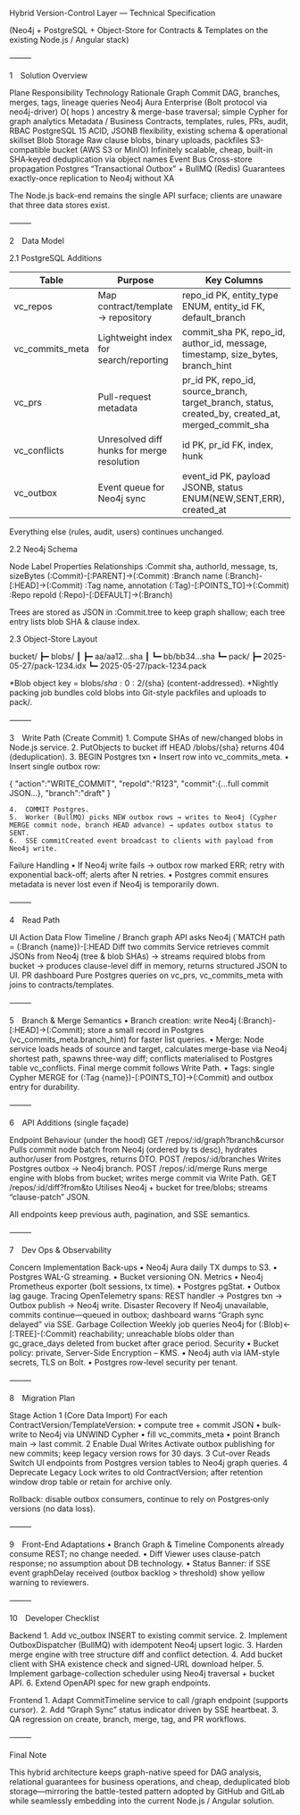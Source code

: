 Hybrid Version-Control Layer — Technical Specification

(Neo4j + PostgreSQL + Object-Store for Contracts & Templates on the existing Node.js / Angular stack)

⸻

1 Solution Overview

Plane	Responsibility	Technology	Rationale
Graph	Commit DAG, branches, merges, tags, lineage queries	Neo4j Aura Enterprise (Bolt protocol via neo4j-driver)	O( hops ) ancestry & merge-base traversal; simple Cypher for graph analytics
Metadata / Business	Contracts, templates, rules, PRs, audit, RBAC	PostgreSQL 15	ACID, JSONB flexibility, existing schema & operational skillset
Blob Storage	Raw clause blobs, binary uploads, packfiles	S3-compatible bucket (AWS S3 or MinIO)	Infinitely scalable, cheap, built-in SHA‐keyed deduplication via object names
Event Bus	Cross-store propagation	Postgres “Transactional Outbox” + BullMQ (Redis)	Guarantees exactly-once replication to Neo4j without XA

The Node.js back-end remains the single API surface; clients are unaware that three data stores exist.

⸻

2 Data Model

2.1 PostgreSQL Additions

| Table           | Purpose                                    | Key Columns |
| --------------- | ------------------------------------------ | ----------- |
| vc_repos        | Map contract/template → repository         | repo_id PK, entity_type ENUM, entity_id FK, default_branch |
| vc_commits_meta | Lightweight index for search/reporting     | commit_sha PK, repo_id, author_id, message, timestamp, size_bytes, branch_hint |
| vc_prs          | Pull-request metadata                      | pr_id PK, repo_id, source_branch, target_branch, status, created_by, created_at, merged_commit_sha |
| vc_conflicts    | Unresolved diff hunks for merge resolution | id PK, pr_id FK, index, hunk |
| vc_outbox       | Event queue for Neo4j sync                  | event_id PK, payload JSONB, status ENUM(NEW,SENT,ERR), created_at |

Everything else (rules, audit, users) continues unchanged.

2.2 Neo4j Schema

Node Label	Properties	Relationships
:Commit	sha, authorId, message, ts, sizeBytes	(:Commit)-[:PARENT]->(:Commit)
:Branch	name	(:Branch)-[:HEAD]->(:Commit)
:Tag	name, annotation	(:Tag)-[:POINTS_TO]->(:Commit)
:Repo	repoId	(:Repo)-[:DEFAULT]->(:Branch)

Trees are stored as JSON in :Commit.tree to keep graph shallow; each tree entry lists blob SHA & clause index.

2.3 Object-Store Layout

bucket/
 ┣━ blobs/
 ┃   ┣━ aa/aa12…sha
 ┃   ┗━ bb/bb34…sha
 ┗━ pack/
     ┣━ 2025-05-27/pack-1234.idx
     ┗━ 2025-05-27/pack-1234.pack

*Blob object key = blobs/${sha:0:2}/${sha} (content-addressed).
*Nightly packing job bundles cold blobs into Git-style packfiles and uploads to pack/.

⸻

3 Write Path (Create Commit)
	1.	Compute SHAs of new/changed blobs in Node.js service.
	2.	PutObjects to bucket iff HEAD /blobs/{sha} returns 404 (deduplication).
	3.	BEGIN Postgres txn
	•	Insert row into vc_commits_meta.
	•	Insert single outbox row:

{ "action":"WRITE_COMMIT",
  "repoId":"R123",
  "commit":{…full commit JSON…},
  "branch":"draft"
}


	4.	COMMIT Postgres.
	5.	Worker (BullMQ) picks NEW outbox rows → writes to Neo4j (Cypher MERGE commit node, branch HEAD advance) → updates outbox status to SENT.
	6.	SSE commitCreated event broadcast to clients with payload from Neo4j write.

Failure Handling
	•	If Neo4j write fails → outbox row marked ERR; retry with exponential back-off; alerts after N retries.
	•	Postgres commit ensures metadata is never lost even if Neo4j is temporarily down.

⸻

4 Read Path

UI Action	Data Flow
Timeline / Branch graph	API asks Neo4j (`MATCH path = (:Branch {name})-[:HEAD
Diff two commits	Service retrieves commit JSONs from Neo4j (tree & blob SHAs) → streams required blobs from bucket → produces clause-level diff in memory, returns structured JSON to UI.
PR dashboard	Pure Postgres queries on vc_prs, vc_commits_meta with joins to contracts/templates.


⸻

5 Branch & Merge Semantics
	•	Branch creation: write Neo4j (:Branch)-[:HEAD]->(:Commit); store a small record in Postgres (vc_commits_meta.branch_hint) for faster list queries.
	•	Merge: Node service loads heads of source and target, calculates merge-base via Neo4j shortest path, spawns three-way diff; conflicts materialised to Postgres table vc_conflicts. Final merge commit follows Write Path.
	•	Tags: single Cypher MERGE for (:Tag {name})-[:POINTS_TO]->(:Commit) and outbox entry for durability.

⸻

6 API Additions (single façade)

Endpoint	Behaviour (under the hood)
GET /repos/:id/graph?branch&cursor	Pulls commit node batch from Neo4j (ordered by ts desc), hydrates author/user from Postgres, returns DTO.
POST /repos/:id/branches	Writes Postgres outbox → Neo4j branch.
POST /repos/:id/merge	Runs merge engine with blobs from bucket; writes merge commit via Write Path.
GET /repos/:id/diff?from&to	Utilises Neo4j + bucket for tree/blobs; streams “clause-patch” JSON.

All endpoints keep previous auth, pagination, and SSE semantics.

⸻

7 Dev Ops & Observability

Concern	Implementation
Back-ups	• Neo4j Aura daily TX dumps to S3. • Postgres WAL-G streaming. • Bucket versioning ON.
Metrics	• Neo4j Prometheus exporter (bolt sessions, tx time). • Postgres pgStat. • Outbox lag gauge.
Tracing	OpenTelemetry spans: REST handler → Postgres txn → Outbox publish → Neo4j write.
Disaster Recovery	If Neo4j unavailable, commits continue—queued in outbox; dashboard warns “Graph sync delayed” via SSE.
Garbage Collection	Weekly job queries Neo4j for (:Blob)<-[:TREE]-(:Commit) reachability; unreachable blobs older than gc_grace_days deleted from bucket after grace period.
Security	• Bucket policy: private, Server-Side Encryption – KMS. • Neo4j auth via IAM-style secrets, TLS on Bolt. • Postgres row-level security per tenant.


⸻

8 Migration Plan

Stage	Action
1 (Core Data Import)	For each ContractVersion/TemplateVersion: • compute tree + commit JSON • bulk-write to Neo4j via UNWIND Cypher • fill vc_commits_meta • point Branch main → last commit.
2 Enable Dual Writes	Activate outbox publishing for new commits; keep legacy version rows for 30 days.
3 Cut-over Reads	Switch UI endpoints from Postgres version tables to Neo4j graph queries.
4 Deprecate Legacy	Lock writes to old ContractVersion; after retention window drop table or retain for archive only.

Rollback: disable outbox consumers, continue to rely on Postgres‐only versions (no data loss).

⸻

9 Front-End Adaptations
	•	Branch Graph & Timeline Components already consume REST; no change needed.
	•	Diff Viewer uses clause-patch response; no assumption about DB technology.
	•	Status Banner: if SSE event graphDelay received (outbox backlog > threshold) show yellow warning to reviewers.

⸻

10 Developer Checklist

Backend
	1.	Add vc_outbox INSERT to existing commit service.
	2.	Implement OutboxDispatcher (BullMQ) with idempotent Neo4j upsert logic.
	3.	Harden merge engine with tree structure diff and conflict detection.
	4.	Add bucket client with SHA existence check and signed-URL download helper.
	5.	Implement garbage-collection scheduler using Neo4j traversal + bucket API.
	6.	Extend OpenAPI spec for new graph endpoints.

Frontend
	1.	Adapt CommitTimeline service to call /graph endpoint (supports cursor).
	2.	Add “Graph Sync” status indicator driven by SSE heartbeat.
	3.	QA regression on create, branch, merge, tag, and PR workflows.

⸻

Final Note

This hybrid architecture keeps graph-native speed for DAG analysis, relational guarantees for business operations, and cheap, deduplicated blob storage—mirroring the battle-tested pattern adopted by GitHub and GitLab while seamlessly embedding into the current Node.js / Angular solution.
